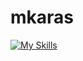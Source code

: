 # mkaras

[![My Skills](https://skillicons.dev/icons?i=js,html,css,blender)](https://skillicons.dev)
